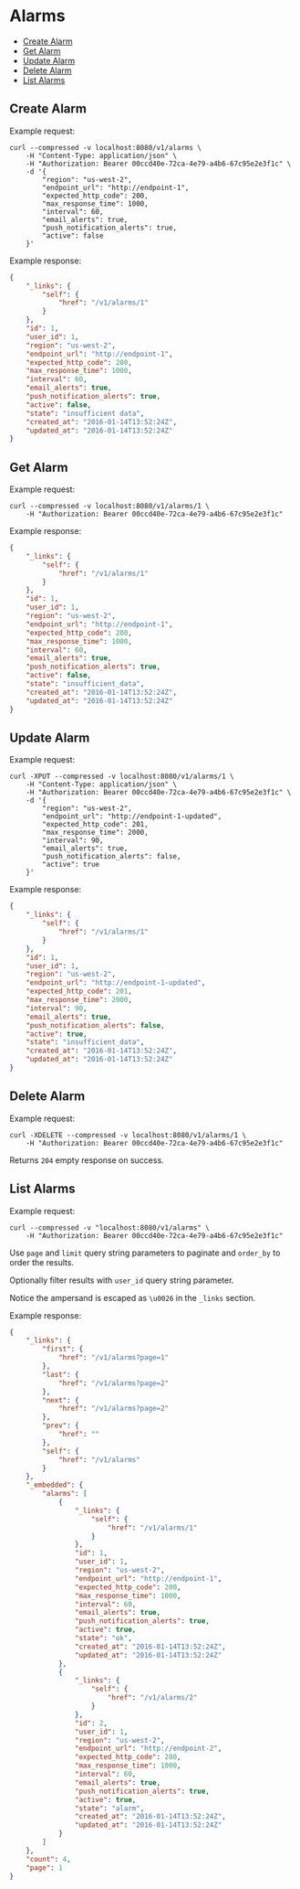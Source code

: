 # Alarms

* [Create Alarm](#create-alarm)
* [Get Alarm](#get-alarm)
* [Update Alarm](#update-alarm)
* [Delete Alarm](#delete-alarm)
* [List Alarms](#list-alarms)

## Create Alarm

Example request:

```
curl --compressed -v localhost:8080/v1/alarms \
	-H "Content-Type: application/json" \
	-H "Authorization: Bearer 00ccd40e-72ca-4e79-a4b6-67c95e2e3f1c" \
	-d '{
		"region": "us-west-2",
		"endpoint_url": "http://endpoint-1",
		"expected_http_code": 200,
		"max_response_time": 1000,
		"interval": 60,
		"email_alerts": true,
		"push_notification_alerts": true,
		"active": false
	}'
```

Example response:

```json
{
    "_links": {
        "self": {
            "href": "/v1/alarms/1"
        }
    },
    "id": 1,
    "user_id": 1,
    "region": "us-west-2",
    "endpoint_url": "http://endpoint-1",
    "expected_http_code": 200,
    "max_response_time": 1000,
    "interval": 60,
    "email_alerts": true,
    "push_notification_alerts": true,
    "active": false,
    "state": "insufficient data",
    "created_at": "2016-01-14T13:52:24Z",
    "updated_at": "2016-01-14T13:52:24Z"
}
```

## Get Alarm

Example request:

```
curl --compressed -v localhost:8080/v1/alarms/1 \
	-H "Authorization: Bearer 00ccd40e-72ca-4e79-a4b6-67c95e2e3f1c"
```

Example response:

```json
{
    "_links": {
        "self": {
            "href": "/v1/alarms/1"
        }
    },
    "id": 1,
    "user_id": 1,
    "region": "us-west-2",
    "endpoint_url": "http://endpoint-1",
    "expected_http_code": 200,
    "max_response_time": 1000,
    "interval": 60,
    "email_alerts": true,
    "push_notification_alerts": true,
    "active": false,
    "state": "insufficient_data",
    "created_at": "2016-01-14T13:52:24Z",
    "updated_at": "2016-01-14T13:52:24Z"
}
```

## Update Alarm

Example request:

```
curl -XPUT --compressed -v localhost:8080/v1/alarms/1 \
	-H "Content-Type: application/json" \
	-H "Authorization: Bearer 00ccd40e-72ca-4e79-a4b6-67c95e2e3f1c" \
	-d '{
		"region": "us-west-2",
		"endpoint_url": "http://endpoint-1-updated",
		"expected_http_code": 201,
		"max_response_time": 2000,
		"interval": 90,
		"email_alerts": true,
		"push_notification_alerts": false,
		"active": true
	}'
```

Example response:

```json
{
    "_links": {
        "self": {
            "href": "/v1/alarms/1"
        }
    },
    "id": 1,
    "user_id": 1,
    "region": "us-west-2",
    "endpoint_url": "http://endpoint-1-updated",
    "expected_http_code": 201,
    "max_response_time": 2000,
    "interval": 90,
    "email_alerts": true,
    "push_notification_alerts": false,
    "active": true,
    "state": "insufficient_data",
    "created_at": "2016-01-14T13:52:24Z",
    "updated_at": "2016-01-14T13:52:24Z"
}
```

## Delete Alarm

Example request:

```
curl -XDELETE --compressed -v localhost:8080/v1/alarms/1 \
	-H "Authorization: Bearer 00ccd40e-72ca-4e79-a4b6-67c95e2e3f1c"
```

Returns `204` empty response on success.

## List Alarms

Example request:

```
curl --compressed -v "localhost:8080/v1/alarms" \
	-H "Authorization: Bearer 00ccd40e-72ca-4e79-a4b6-67c95e2e3f1c"
```

Use `page` and `limit` query string parameters to paginate and `order_by` to order the results.

Optionally filter results with `user_id` query string parameter.

Notice the ampersand is escaped as `\u0026` in the `_links` section.

Example response:

```json
{
    "_links": {
        "first": {
            "href": "/v1/alarms?page=1"
        },
        "last": {
            "href": "/v1/alarms?page=2"
        },
        "next": {
            "href": "/v1/alarms?page=2"
        },
        "prev": {
            "href": ""
        },
        "self": {
            "href": "/v1/alarms"
        }
    },
    "_embedded": {
        "alarms": [
            {
                "_links": {
                    "self": {
                        "href": "/v1/alarms/1"
                    }
                },
                "id": 1,
                "user_id": 1,
                "region": "us-west-2",
                "endpoint_url": "http://endpoint-1",
                "expected_http_code": 200,
                "max_response_time": 1000,
                "interval": 60,
                "email_alerts": true,
                "push_notification_alerts": true,
                "active": true,
                "state": "ok",
                "created_at": "2016-01-14T13:52:24Z",
                "updated_at": "2016-01-14T13:52:24Z"
            },
            {
                "_links": {
                    "self": {
                        "href": "/v1/alarms/2"
                    }
                },
                "id": 2,
                "user_id": 1,
                "region": "us-west-2",
                "endpoint_url": "http://endpoint-2",
                "expected_http_code": 200,
                "max_response_time": 1000,
                "interval": 60,
                "email_alerts": true,
                "push_notification_alerts": true,
                "active": true,
                "state": "alarm",
                "created_at": "2016-01-14T13:52:24Z",
                "updated_at": "2016-01-14T13:52:24Z"
            }
        ]
    },
    "count": 4,
    "page": 1
}
```
